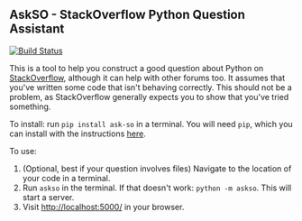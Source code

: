 AskSO - StackOverflow Python Question Assistant
-----

[![Build Status](https://travis-ci.org/alexmojaki/askso.svg?branch=master)](https://travis-ci.org/alexmojaki/askso)

This is a tool to help you construct a good question about Python on [StackOverflow](http://stackoverflow.com/), although it can help with other forums too. It assumes that you've written some code that isn't behaving correctly. This should not be a problem, as StackOverflow generally expects you to show that you've tried something.

To install: run `pip install ask-so` in a terminal. You will need `pip`, which you can install with the instructions [here](https://pip.pypa.io/en/stable/installing/).

To use:

1. (Optional, best if your question involves files) Navigate to the location of your code in a terminal.
2. Run `askso` in the terminal. If that doesn't work: `python -m askso`. This will start a server.
3. Visit [http://localhost:5000/](http://localhost:5000/) in your browser.
